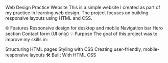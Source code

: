 Web Design Practice Website
This is a simple website I created as part of my practice in learning web design.
The project focuses on building responsive layouts using HTML and CSS.

🌐 Features
Responsive design for desktop and mobile
Navigation bar
Hero section
Contact form (UI only)
💡 Purpose
The goal of this project was to improve my skills in:

Structuring HTML pages
Styling with CSS
Creating user-friendly, mobile-responsive layouts
🛠️ Built With
HTML
CSS
